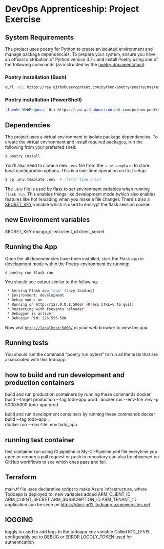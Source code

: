 # DevOps Apprenticeship: Project Exercise

## System Requirements

The project uses poetry for Python to create an isolated environment and manage package dependencies. To prepare your system, ensure you have an official distribution of Python version 3.7+ and install Poetry using one of the following commands (as instructed by the [poetry documentation](https://python-poetry.org/docs/#system-requirements)):

### Poetry installation (Bash)

```bash
curl -sSL https://raw.githubusercontent.com/python-poetry/poetry/master/install-poetry.py | python -
```

### Poetry installation (PowerShell)

```powershell
(Invoke-WebRequest -Uri https://raw.githubusercontent.com/python-poetry/poetry/master/install-poetry.py -UseBasicParsing).Content | python -
```

## Dependencies

The project uses a virtual environment to isolate package dependencies. To create the virtual environment and install required packages, run the following from your preferred shell:

```bash
$ poetry install
```

You'll also need to clone a new `.env` file from the `.env.template` to store local configuration options. This is a one-time operation on first setup:

```bash
$ cp .env.template .env  # (first time only)
```

The `.env` file is used by flask to set environment variables when running `flask run`. This enables things like development mode (which also enables features like hot reloading when you make a file change). There's also a [SECRET_KEY](https://flask.palletsprojects.com/en/1.1.x/config/#SECRET_KEY) variable which is used to encrypt the flask session cookie.


## new Environment variables

SECRET_KEY
mongo_client
client_id
client_secret

## Running the App

Once the all dependencies have been installed, start the Flask app in development mode within the Poetry environment by running:
```bash
$ poetry run flask run
```

You should see output similar to the following:
```bash
 * Serving Flask app "app" (lazy loading)
 * Environment: development
 * Debug mode: on
 * Running on http://127.0.0.1:5000/ (Press CTRL+C to quit)
 * Restarting with fsevents reloader
 * Debugger is active!
 * Debugger PIN: 226-556-590
```
Now visit [`http://localhost:5000/`](http://localhost:5000/) in your web browser to view the app.

## Running tests

You should run the command "poetry run pytest" to run all the tests that are assocoiated with this todoapp.

## how to build and run development and production containers

build and run production containers by running these commands
docker build --target production --tag todo-app:prod .
docker run --env-file .env -p 5000:5000 todo-app:prod 

build and run development containers by running these commands
docker build --tag todo-app .  
docker run --env-file .env todo_app

## running test container 
test container run using CI pipeline in My-CI-Pipeline.yml file everytime you open or reopen a pull request or push to repository
can also be observed on GitHub workflows to see which ones pass and fail.

## Terraform
main.tf file uses declarative script to make Azure Infrastructure, where Todoapp is deployed to.
new variables added 
ARM_CLIENT_ID
ARM_CLIENT_SECRET
ARM_SUBSCRIPTION_ID
ARM_TENANT_ID
application can be seen on https://dani-m12-todoapp.azurewebsites.net

## lOGGING
loggly is used to add logs to the todoapp
env variable Called lOG_LEVEL, configurably set to DEBUG or ERROR 
LOGGLY_TOKEN used for authentication 



